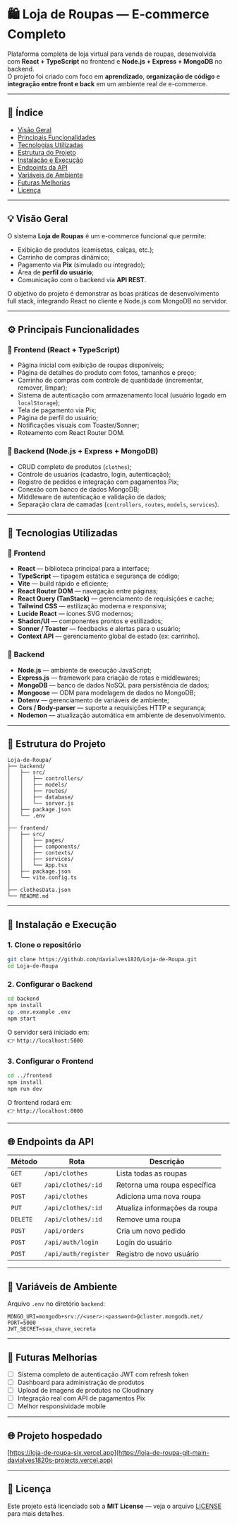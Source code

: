 # 🛍️ Loja de Roupas — E-commerce Completo

Plataforma completa de loja virtual para venda de roupas, desenvolvida com **React + TypeScript** no frontend e **Node.js + Express + MongoDB** no backend.  
O projeto foi criado com foco em **aprendizado**, **organização de código** e **integração entre front e back** em um ambiente real de e-commerce.

---

## 📑 Índice

- [Visão Geral](#-visão-geral)
- [Principais Funcionalidades](#-principais-funcionalidades)
- [Tecnologias Utilizadas](#-tecnologias-utilizadas)
- [Estrutura do Projeto](#-estrutura-do-projeto)
- [Instalação e Execução](#-instalação-e-execução)
- [Endpoints da API](#-endpoints-da-api)
- [Variáveis de Ambiente](#-variáveis-de-ambiente)
- [Futuras Melhorias](#-futuras-melhorias)
- [Licença](#-licença)

---

## 💡 Visão Geral

O sistema **Loja de Roupas** é um e-commerce funcional que permite:
- Exibição de produtos (camisetas, calças, etc.);
- Carrinho de compras dinâmico;
- Pagamento via **Pix** (simulado ou integrado);
- Área de **perfil do usuário**;
- Comunicação com o backend via **API REST**.

O objetivo do projeto é demonstrar as boas práticas de desenvolvimento full stack, integrando React no cliente e Node.js com MongoDB no servidor.

---

## ⚙️ Principais Funcionalidades

### 🛒 Frontend (React + TypeScript)
- Página inicial com exibição de roupas disponíveis;
- Página de detalhes do produto com fotos, tamanhos e preço;
- Carrinho de compras com controle de quantidade (incrementar, remover, limpar);
- Sistema de autenticação com armazenamento local (usuário logado em `localStorage`);
- Tela de pagamento via Pix;
- Página de perfil do usuário;
- Notificações visuais com Toaster/Sonner;
- Roteamento com React Router DOM.

### 🧩 Backend (Node.js + Express + MongoDB)
- CRUD completo de produtos (`clothes`);
- Controle de usuários (cadastro, login, autenticação);
- Registro de pedidos e integração com pagamentos Pix;
- Conexão com banco de dados MongoDB;
- Middleware de autenticação e validação de dados;
- Separação clara de camadas (`controllers`, `routes`, `models`, `services`).

---

## 🧰 Tecnologias Utilizadas

### 🔹 Frontend
- **React** — biblioteca principal para a interface;
- **TypeScript** — tipagem estática e segurança de código;
- **Vite** — build rápido e eficiente;
- **React Router DOM** — navegação entre páginas;
- **React Query (TanStack)** — gerenciamento de requisições e cache;
- **Tailwind CSS** — estilização moderna e responsiva;
- **Lucide React** — ícones SVG modernos;
- **Shadcn/UI** — componentes prontos e estilizados;
- **Sonner / Toaster** — feedbacks e alertas para o usuário;
- **Context API** — gerenciamento global de estado (ex: carrinho).

### 🔹 Backend
- **Node.js** — ambiente de execução JavaScript;
- **Express.js** — framework para criação de rotas e middlewares;
- **MongoDB** — banco de dados NoSQL para persistência de dados;
- **Mongoose** — ODM para modelagem de dados no MongoDB;
- **Dotenv** — gerenciamento de variáveis de ambiente;
- **Cors / Body-parser** — suporte a requisições HTTP e segurança;
- **Nodemon** — atualização automática em ambiente de desenvolvimento.

---

## 📂 Estrutura do Projeto

```
Loja-de-Roupa/
├── backend/
│   ├── src/
│   │   ├── controllers/
│   │   ├── models/
│   │   ├── routes/
│   │   ├── database/
│   │   └── server.js
│   ├── package.json
│   └── .env
│
├── frontend/
│   ├── src/
│   │   ├── pages/
│   │   ├── components/
│   │   ├── contexts/
│   │   ├── services/
│   │   └── App.tsx
│   ├── package.json
│   └── vite.config.ts
│
├── clothesData.json
└── README.md
```

---

## 🚀 Instalação e Execução

### 1. Clone o repositório
```bash
git clone https://github.com/davialves1820/Loja-de-Roupa.git
cd Loja-de-Roupa
```

### 2. Configurar o Backend
```bash
cd backend
npm install
cp .env.example .env
npm start
```

O servidor será iniciado em:  
👉 `http://localhost:5000`

### 3. Configurar o Frontend
```bash
cd ../frontend
npm install
npm run dev
```

O frontend rodará em:  
👉 `http://localhost:8000`

---

## 🌐 Endpoints da API

| Método | Rota | Descrição |
|--------|-------|------------|
| `GET` | `/api/clothes` | Lista todas as roupas |
| `GET` | `/api/clothes/:id` | Retorna uma roupa específica |
| `POST` | `/api/clothes` | Adiciona uma nova roupa |
| `PUT` | `/api/clothes/:id` | Atualiza informações da roupa |
| `DELETE` | `/api/clothes/:id` | Remove uma roupa |
| `POST` | `/api/orders` | Cria um novo pedido |
| `POST` | `/api/auth/login` | Login do usuário |
| `POST` | `/api/auth/register` | Registro de novo usuário |

---

## 🔐 Variáveis de Ambiente

Arquivo `.env` no diretório `backend`:

```
MONGO_URI=mongodb+srv://<user>:<password>@cluster.mongodb.net/
PORT=5000
JWT_SECRET=sua_chave_secreta
```

---

## 🚧 Futuras Melhorias

- [ ] Sistema completo de autenticação JWT com refresh token  
- [ ] Dashboard para administração de produtos  
- [ ] Upload de imagens de produtos no Cloudinary  
- [ ] Integração real com API de pagamentos Pix  
- [ ] Melhor responsividade mobile  

---

## 🌐 Projeto hospedado

[https://loja-de-roupa-six.vercel.app](https://loja-de-roupa-git-main-davialves1820s-projects.vercel.app)

---

## 📜 Licença

Este projeto está licenciado sob a **MIT License** — veja o arquivo [LICENSE](LICENSE) para mais detalhes.
